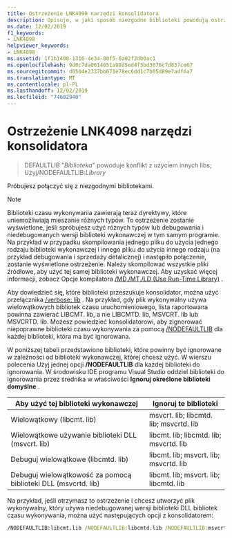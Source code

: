 ```yaml
---
title: Ostrzeżenie LNK4098 narzędzi konsolidatora
description: Opisuje, w jaki sposób niezgodne biblioteki powodują ostrzeżenia narzędzi konsolidatora LNK4098 narzędzi KONSOLIDATORA, oraz sposób używania/NODEFAULTLIB do jego naprawy.
ms.date: 12/02/2019
f1_keywords:
- LNK4098
helpviewer_keywords:
- LNK4098
ms.assetid: 1f1b1408-1316-4e34-80f5-6a02f2db0ac1
ms.openlocfilehash: 9d0c7da0614651a98d5ed4f3bd3676c7d837ce67
ms.sourcegitcommit: d0504e2337bb671e78ec6dd1c7b05d89e7adf6a7
ms.translationtype: MT
ms.contentlocale: pl-PL
ms.lasthandoff: 12/02/2019
ms.locfileid: "74682940"
---
```

# <a name="linker-tools-warning-lnk4098"></a>Ostrzeżenie LNK4098 narzędzi konsolidatora

> DEFAULTLIB "*Biblioteka*" powoduje konflikt z użyciem innych libs; Użyj/NODEFAULTLIB:*Library*

Próbujesz połączyć się z niezgodnymi bibliotekami.

> [!NOTE]
> Biblioteki czasu wykonywania zawierają teraz dyrektywy, które uniemożliwiają mieszanie różnych typów. To ostrzeżenie zostanie wyświetlone, jeśli spróbujesz użyć różnych typów lub debugowania i niedebugowanych wersji biblioteki wykonawczej w tym samym programie. Na przykład w przypadku skompilowania jednego pliku do użycia jednego rodzaju biblioteki wykonawczej i innego pliku do użycia innego rodzaju (na przykład debugowania i sprzedaży detalicznej) i nastąpiło połączenie, zostanie wyświetlone ostrzeżenie. Należy skompilować wszystkie pliki źródłowe, aby użyć tej samej biblioteki wykonawczej. Aby uzyskać więcej informacji, zobacz Opcje kompilatora [/MD,/MT,/LD (Use Run-Time Library)](../../build/reference/md-mt-ld-use-run-time-library.md) .

Aby dowiedzieć się, które biblioteki przeszukuje konsolidator, można użyć przełącznika [/verbose: lib](../../build/reference/verbose-print-progress-messages.md) . Na przykład, gdy plik wykonywalny używa wielowątkowych bibliotek czasu uruchomieniowego, lista raportowana powinna zawierać LIBCMT. lib, a nie LIBCMTD. lib, MSVCRT. lib lub MSVCRTD. lib. Możesz powiedzieć konsolidatorowi, aby zignorować niepoprawne biblioteki czasu wykonywania za pomocą [/NODEFAULTLIB](../../build/reference/nodefaultlib-ignore-libraries.md) dla każdej biblioteki, która ma być ignorowana.

W poniższej tabeli przedstawiono biblioteki, które powinny być ignorowane w zależności od biblioteki wykonawczej, której chcesz użyć. W wierszu polecenia Użyj jednej opcji **/NODEFAULTLIB** dla każdej biblioteki do ignorowania. W środowisku IDE programu Visual Studio oddziel biblioteki do ignorowania przez średnika w właściwości **Ignoruj określone biblioteki domyślne** .

| Aby użyć tej biblioteki wykonawczej | Ignoruj te biblioteki |
|-----------------------------------|----------------------------|
| Wielowątkowy (libcmt. lib) | msvcrt. lib; libcmtd. lib; msvcrtd. lib |
| Wielowątkowe używanie biblioteki DLL (msvcrt. lib) | libcmt. lib; libcmtd. lib; msvcrtd. lib |
| Debuguj wielowątkowe (libcmtd. lib) | libcmt. lib; msvcrt. lib; msvcrtd. lib |
| Debuguj wielowątkowość za pomocą biblioteki DLL (msvcrtd. lib) | libcmt. lib; msvcrt. lib; libcmtd. lib |

Na przykład, jeśli otrzymasz to ostrzeżenie i chcesz utworzyć plik wykonywalny, który używa niedebugowanej wersji biblioteki DLL bibliotek czasu wykonywania, można użyć następujących opcji z konsolidatorem:

```cmd
/NODEFAULTLIB:libcmt.lib /NODEFAULTLIB:libcmtd.lib /NODEFAULTLIB:msvcrtd.lib
```
